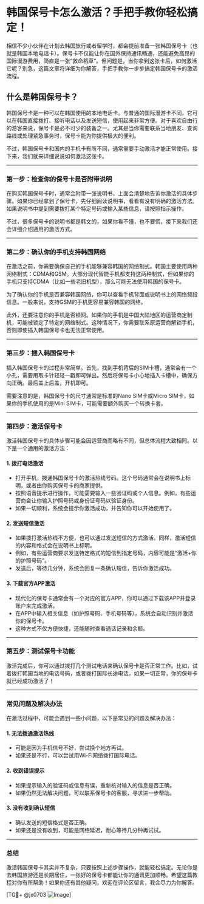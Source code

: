 # 韩国保号卡怎么激活？手把手教你轻松搞定！

相信不少小伙伴在计划去韩国旅行或者留学时，都会提前准备一张韩国保号卡（也就是韩国本地电话卡）。保号卡不仅能让你在国外保持通讯畅通，还能避免高昂的国际漫游费用，简直是一张“救命稻草”。但问题是，当你拿到这张卡后，如何激活它呢？别急，这篇文章将详细为你解答，手把手教你一步步搞定韩国保号卡的激活流程。

## 什么是韩国保号卡？

韩国保号卡是一种可以在韩国使用的本地电话卡。与普通的国际漫游卡不同，它可以在韩国直接拨打、接听电话以及发送短信，使用起来非常方便。对于喜欢自由行的游客来说，保号卡是必不可少的装备之一。尤其是当你需要联系当地朋友、查询路线或处理紧急事务时，保号卡能为你提供极大的便利。

不过，韩国保号卡和国内的手机卡有所不同，通常需要手动激活才能正常使用。接下来，我们就来详细说说如何激活这张卡。

---

### **第一步：检查你的保号卡是否附带说明**

在购买韩国保号卡时，通常会附带一张说明书，上面会清楚地告诉你激活的具体步骤。如果你已经拿到了保号卡，先仔细阅读说明书，看看有没有明确的激活方法。如果说明书中提到需要拨打某个特定号码或输入某些信息，请按照指示操作。

不过，很多保号卡的说明书都是韩文的，如果你看不懂，也不要慌，接下来我们还会详细介绍通用的激活方式。

---

### **第二步：确认你的手机支持韩国网络**

在激活之前，你需要确保自己的手机能够兼容韩国的网络制式。韩国主要使用两种网络制式：CDMA和GSM。大部分现代智能手机都支持这两种制式，但如果你的手机只支持CDMA（比如一些老旧机型），那么可能无法使用韩国的保号卡。

为了确认你的手机是否兼容韩国网络，你可以查看手机背面或说明书上的网络频段信息。一般来说，支持GSM的手机更容易兼容韩国的网络。

此外，还要注意你的手机是否锁网。如果你的手机是中国大陆地区的运营商定制机，可能被锁定了特定的网络制式。这种情况下，你需要联系原运营商解锁手机，否则即使插入韩国保号卡也无法正常使用。

---

### **第三步：插入韩国保号卡**

插入韩国保号卡的过程非常简单。首先，找到手机背后的SIM卡槽，通常会有一个小孔，需要用取卡针轻轻一戳即可弹出。然后将保号卡小心地插入卡槽中，确保方向正确。最后盖上后盖，开机即可。

需要注意的是，韩国保号卡的尺寸通常是标准的Nano SIM卡或Micro SIM卡，如果你的手机使用的是Mini SIM卡，可能需要额外购买一个转换卡套。

---

### **第四步：激活保号卡**

激活韩国保号卡的具体步骤可能会因运营商而略有不同，但总体流程大致相同。以下是一个通用的激活方法：

#### 1. **拨打电话激活**
   - 打开手机，拨通韩国保号卡的激活热线号码。这个号码通常会在说明书上标明，或者由你购买保号卡的商家提供。
   - 按照语音提示进行操作，可能需要输入一些验证码或个人信息。例如，有些运营商会让你输入护照号码或身份证号码以验证身份。
   - 如果一切顺利，系统会提示你激活成功，并告知你可以开始使用了。

#### 2. **发送短信激活**
   - 如果拨打激活热线不方便，也可以通过发送短信的方式激活。同样，激活短信的内容和格式会在说明书上标明。
   - 例如，有些运营商要求发送特定格式的短信到指定号码，内容可能是“激活+你的护照号码”。
   - 发送后，等待几分钟，系统会回复一条确认短信，告诉你激活成功。

#### 3. **下载官方APP激活**
   - 现代化的保号卡通常会有一个对应的官方APP，你可以通过下载该APP并登录账户来完成激活。
   - 在APP中输入相关信息（如护照号码、手机号码等），系统会自动识别并激活你的保号卡。
   - 这种方式不仅方便快捷，还能随时查看通话记录和余额。

---

### **第五步：测试保号卡功能**

激活完成后，你可以通过拨打几个测试电话来确认保号卡是否正常工作。比如，试着拨打韩国当地的电话号码，或者拨打国际长途电话。如果一切正常，你的保号卡就已经成功激活了！

---

### **常见问题及解决办法**

在激活过程中，可能会遇到一些小问题，以下是常见的问题及解决办法：

#### 1. **无法拨通激活热线**
   - 可能是因为手机信号不好，尝试换个地方再试。
   - 如果还是不行，可以尝试用Wi-Fi网络拨打国际电话。

#### 2. **收到错误提示**
   - 如果提示输入的验证码或信息有误，重新核对输入的信息是否正确。
   - 如果仍然无法解决问题，可以联系保号卡的客服，寻求进一步帮助。

#### 3. **没有收到确认短信**
   - 确认发送的短信格式是否正确。
   - 如果还是没有收到，可能是网络延迟，耐心等待几分钟再试试。

---

### **总结**

激活韩国保号卡其实并不复杂，只要按照上述步骤操作，就能轻松搞定。无论你是去韩国旅游还是长期居住，一张好的保号卡都能让你的通讯更加顺畅。希望这篇教程对你有所帮助！如果你还有其他疑问，欢迎在评论区留言，我会尽力为你解答。

[TG💪+ @jx0703 ![Image](https://github.com/user-attachments/assets/dbca1d08-cadb-493c-b0ec-ad6f7a83f270)]
